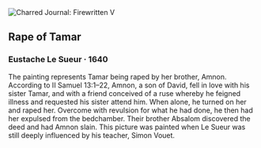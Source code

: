 <div class="artwork-of-the-day">
  <div class="container">
    <div class="img-wrapper">
      <img
        src="https://uploads7.wikiart.org/images/eustache-le-sueur/rape-of-tamar-1640.jpg!Large.jpg"
        alt="Charred Journal: Firewritten V" />
    </div>
    <div class="artwork-detail">
      <div class="artwork-origin"> 
        <h2 class="artwork-name">Rape of Tamar</h2>
        <h3 class="artist">
          Eustache Le Sueur
                    ·  1640
        </h3>
      </div>
      <p class="description">
        <span class="artwork-description-text ng-binding" ng-bind-html="viewModel.ArtworkOfTheDay.Description | unsafe">The painting represents Tamar being raped by her brother, Amnon. According to II Samuel 13:1–22, Amnon, a son of David, fell in love with his sister Tamar, and with a friend conceived of a ruse whereby he feigned illness and requested his sister attend him. When alone, he turned on her and raped her. Overcome with revulsion for what he had done, he then had her expulsed from the bedchamber. Their brother Absalom discovered the deed and had Amnon slain. This picture was painted when Le Sueur was still deeply influenced by his teacher, Simon Vouet.</span>
                        <div class="text-shadow-container" ng-show="showShadow" style=""></div>
      </p>
    </div>
  </div>

</div>
